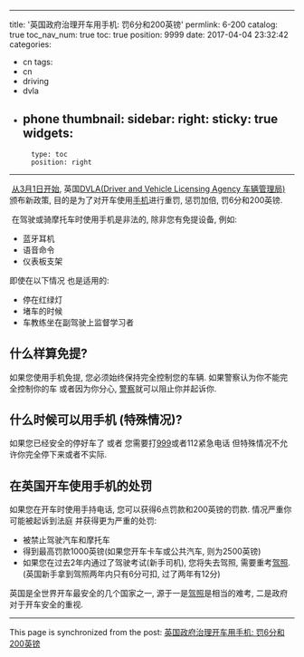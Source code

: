 
---
title: '英国政府治理开车用手机: 罚6分和200英镑'
permlink: 6-200
catalog: true
toc_nav_num: true
toc: true
position: 9999
date: 2017-04-04 23:32:42
categories:
- cn
tags:
- cn
- driving
- dvla
- phone
thumbnail: 
sidebar:
    right:
        sticky: true
widgets:
    -
        type: toc
        position: right
---


<html>
<p>&nbsp;<a href="https://justyy.com/archives/4269">从3月1日开始</a>, 英国<a href="https://www.gov.uk/using-mobile-phones-when-driving-the-law">DVLA(Driver and Vehicle Licensing Agency 车辆管理局)</a> 颁布新政策, 目的是为了对开车使用<a href="https://justyy.com/archives/3431">手机</a>进行重罚, 惩罚加倍, 罚6分和200英镑.&nbsp;</p>
<p>&nbsp;在驾驶或骑摩托车时使用手机是非法的, 除非您有免提设备, 例如:</p>
<ul>
  <li>蓝牙耳机</li>
  <li>语音命令</li>
  <li>仪表板支架</li>
</ul>
<p>即使在以下情况 也是适用的:</p>
<ul>
  <li>停在红绿灯</li>
  <li>堵车的时候</li>
  <li>车教练坐在副驾驶上监督学习者</li>
</ul>
<h2>什么样算免提?</h2>
<p>如果您使用手机免提, 您必须始终保持完全控制您的车辆. 如果警察认为你不能完全控制你的车 或者因为你分心, <a href="https://justyy.com/archives/3802">警察</a>就可以阻止你并起诉你.</p>
<h2>什么时候可以用手机 (特殊情况)?</h2>
<p>如果您已经安全的停好车了 或者 您需要打<a href="https://justyy.com/archives/3371">999</a>或者112紧急电话 但特殊情况不允许你完全停下来或者不实际.</p>
<h2>在英国开车使用手机的处罚</h2>
<p>如果您在开车时使用手持电话, 您可以获得6点罚款和200英镑的罚款. 情况严重你可能被起诉到法庭 并获得更为严重的处罚:</p>
<ul>
  <li>被禁止驾驶汽车和摩托车</li>
  <li>得到最高罚款1000英镑(如果您开车卡车或公共汽车, 则为2500英镑)</li>
  <li>如果您在过去2年内通过了驾驶考试(新手司机), 您将失去驾照, 需要重考<a href="https://justyy.com/archives/722">驾照</a>. (英国新手拿到驾照两年内只有6分可扣, 过了两年有12分)</li>
</ul>
<p>英国是全世界开车最安全的几个国家之一, 源于一是<a href="https://justyy.com/archives/722">驾照</a>是相当的难考, 二是政府对于开车安全的重视.&nbsp;</p>
</html>

- - -

This page is synchronized from the post: [英国政府治理开车用手机: 罚6分和200英镑](https://steemit.com/@justyy/6-200)
